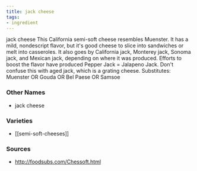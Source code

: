 ```yaml
---
title: jack cheese
tags:
- ingredient
---
```

jack cheese This California semi-soft cheese resembles Muenster. It has a mild, nondescript flavor, but it's good cheese to slice into sandwiches or melt into casseroles. It also goes by California jack, Monterey jack, Sonoma jack, and Mexican jack, depending on where it was produced. Efforts to boost the flavor have produced Pepper Jack = Jalapeno Jack. Don't confuse this with aged jack, which is a grating cheese. Substitutes: Muenster OR Gouda OR Bel Paese OR Samsoe

### Other Names

* jack cheese

### Varieties

* [[semi-soft-cheeses]]

### Sources
* http://foodsubs.com/Chessoft.html
